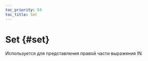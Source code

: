 ```yaml
---
toc_priority: 59
toc_title: Set
---
```


# Set {#set}

Используется для представления правой части выражения IN.

